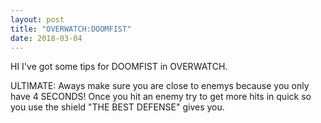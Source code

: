 ```yaml
---
layout: post
title: "OVERWATCH:DOOMFIST"
date: 2018-03-04
---
```


HI I've got some tips for DOOMFIST in OVERWATCH. 

ULTIMATE: Aways make sure you are close to enemys because you only have 4 SECONDS!
Once you hit an enemy try to get more hits in quick so you use the shield "THE BEST DEFENSE" gives you. 

[imgl]: https://encrypted-tbn2.gstatic.com/images?q=tbn:ANd9GcRz-X6zCUIjBxLzgMOW8l6KdhZ68oldfkK7xOhh2yG53RqjJX-Y "doomfist"
